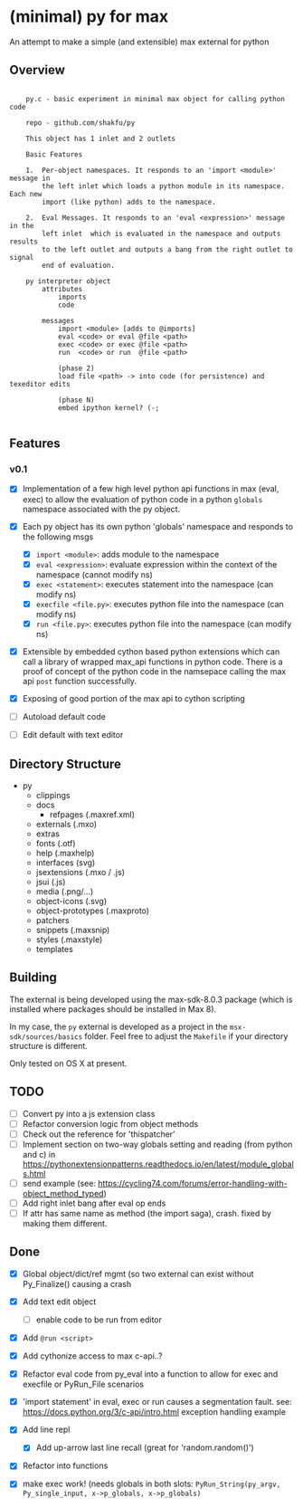 # (minimal) py for max

An attempt to make a simple (and extensible) max external for python


## Overview
```

    py.c - basic experiment in minimal max object for calling python code

    repo - github.com/shakfu/py

    This object has 1 inlet and 2 outlets

    Basic Features

    1.  Per-object namespaces. It responds to an 'import <module>' message in
        the left inlet which loads a python module in its namespace. Each new
        import (like python) adds to the namespace.

    2.  Eval Messages. It responds to an 'eval <expression>' message in the
        left inlet  which is evaluated in the namespace and outputs results
        to the left outlet and outputs a bang from the right outlet to signal
        end of evaluation.

    py interpreter object
        attributes
            imports
            code

        messages
            import <module> [adds to @imports]
            eval <code> or eval @file <path>
            exec <code> or exec @file <path>
            run  <code> or run  @file <path>

            (phase 2)
            load file <path> -> into code (for persistence) and texeditor edits

            (phase N)
            embed ipython kernel? (-;


```



## Features

### v0.1

- [x] Implementation of a few high level python api functions in max (eval, exec) to allow the evaluation of python code in a python `globals` namespace associated with the py object.
- [x] Each py object has its own python 'globals' namespace and responds to the following msgs
	- [x] `import <module>`: adds module to the namespace
	- [x] `eval <expression>`: evaluate expression within the context of the namespace (cannot modify ns)
	- [x] `exec <statement>`: executes statement into the namespace (can modify ns)
	- [x] `execfile <file.py>`: executes python file into the namespace (can modify ns)
	- [x] `run <file.py>`: executes python file into the namespace (can modify ns)

- [x] Extensible by embedded cython based python extensions which can call a library of wrapped max_api functions in python code. There is a proof of concept of the python code in the namsepace calling the max api `post` function successfully.
- [x] Exposing of good portion of the max api to cython scripting
- [ ] Autoload default code
- [ ] Edit default with text editor


## Directory Structure

- py
	- clippings
	- docs
		- refpages (.maxref.xml)
	- externals (.mxo)
	- extras
	- fonts (.otf)
	- help (.maxhelp)
	- interfaces (svg)
	- jsextensions (.mxo / .js)
	- jsui (.js)
	- media (.png/...)
	- object-icons (.svg)
	- object-prototypes (.maxproto)
	- patchers
	- snippets (.maxsnip)
	- styles (.maxstyle)
	- templates



## Building

The external is being developed using the max-sdk-8.0.3 package (which is installed where packages should be installed in Max 8).

In my case, the `py` external is developed as a project in the `msx-sdk/sources/basics` folder. Feel free to adjust the `Makefile` if your directory structure is different.

Only tested on OS X at present.


## TODO

- [ ] Convert py into a js extension class
- [ ] Refactor conversion logic from object methods
- [ ] Check out the reference for 'thispatcher'
- [ ] Implement section on two-way globals setting and reading (from python and c) in https://pythonextensionpatterns.readthedocs.io/en/latest/module_globals.html
- [ ] send example (see: https://cycling74.com/forums/error-handling-with-object_method_typed)
- [ ] Add right inlet bang after eval op ends
- [ ] If attr has same name as method (the import saga), crash. fixed by making them different.

## Done

- [x] Global object/dict/ref mgmt (so two external can exist without Py_Finalize() causing a crash
- [x] Add text edit object
	- [ ] enable code to be run from editor
- [x] Add `@run <script>`
- [x] Add cythonize access to max c-api..?
- [x] Refactor eval code from py_eval into a function to allow for exec and execfile or PyRun_File scenarios
- [x] 'import statement' in eval, exec or run causes a segmentation fault. see: https://docs.python.org/3/c-api/intro.html exception handling example
- [x] Add line repl
	- [x] Add up-arrow last line recall (great for 'random.random()')
- [x] Refactor into functions
- [x] make exec work! (needs globals in both slots: `PyRun_String(py_argv, Py_single_input, x->p_globals, x->p_globals)`


